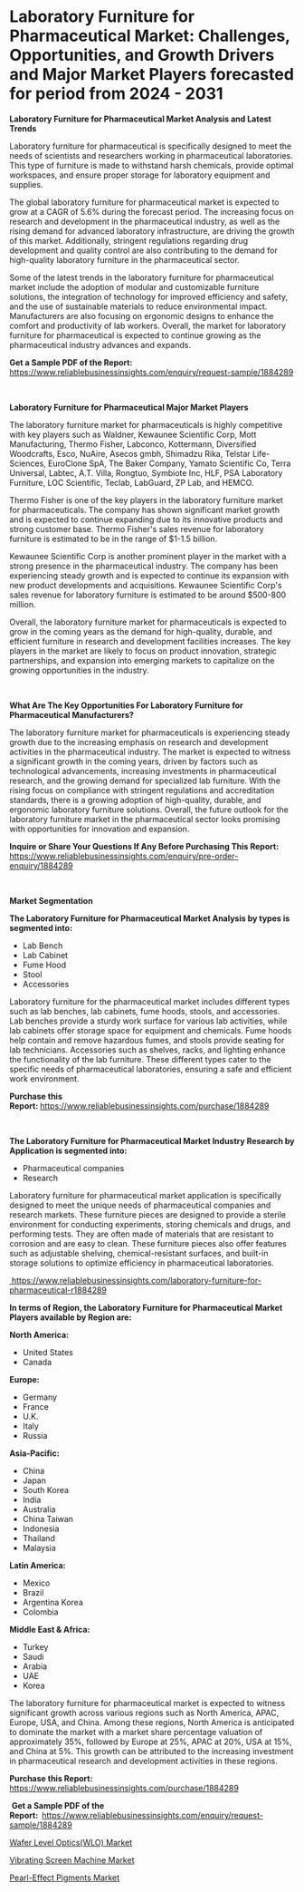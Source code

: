 <p><h1>Laboratory Furniture for Pharmaceutical Market: Challenges, Opportunities, and Growth Drivers and Major Market Players forecasted for period from 2024 - 2031</h1></p><p><strong>Laboratory Furniture for Pharmaceutical Market Analysis and Latest Trends</strong></p>
<p><p>Laboratory furniture for pharmaceutical is specifically designed to meet the needs of scientists and researchers working in pharmaceutical laboratories. This type of furniture is made to withstand harsh chemicals, provide optimal workspaces, and ensure proper storage for laboratory equipment and supplies.</p><p>The global laboratory furniture for pharmaceutical market is expected to grow at a CAGR of 5.6% during the forecast period. The increasing focus on research and development in the pharmaceutical industry, as well as the rising demand for advanced laboratory infrastructure, are driving the growth of this market. Additionally, stringent regulations regarding drug development and quality control are also contributing to the demand for high-quality laboratory furniture in the pharmaceutical sector.</p><p>Some of the latest trends in the laboratory furniture for pharmaceutical market include the adoption of modular and customizable furniture solutions, the integration of technology for improved efficiency and safety, and the use of sustainable materials to reduce environmental impact. Manufacturers are also focusing on ergonomic designs to enhance the comfort and productivity of lab workers. Overall, the market for laboratory furniture for pharmaceutical is expected to continue growing as the pharmaceutical industry advances and expands.</p></p>
<p><strong>Get a Sample PDF of the Report:&nbsp;</strong> <a href="https://www.reliablebusinessinsights.com/enquiry/request-sample/1884289">https://www.reliablebusinessinsights.com/enquiry/request-sample/1884289</a></p>
<p>&nbsp;</p>
<p><strong>Laboratory Furniture for Pharmaceutical Major Market Players</strong></p>
<p><p>The laboratory furniture market for pharmaceuticals is highly competitive with key players such as Waldner, Kewaunee Scientific Corp, Mott Manufacturing, Thermo Fisher, Labconco, Kottermann, Diversified Woodcrafts, Esco, NuAire, Asecos gmbh, Shimadzu Rika, Telstar Life-Sciences, EuroClone SpA, The Baker Company, Yamato Scientific Co, Terra Universal, Labtec, A.T. Villa, Rongtuo, Symbiote Inc, HLF, PSA Laboratory Furniture, LOC Scientific, Teclab, LabGuard, ZP Lab, and HEMCO.</p><p>Thermo Fisher is one of the key players in the laboratory furniture market for pharmaceuticals. The company has shown significant market growth and is expected to continue expanding due to its innovative products and strong customer base. Thermo Fisher's sales revenue for laboratory furniture is estimated to be in the range of $1-1.5 billion.</p><p>Kewaunee Scientific Corp is another prominent player in the market with a strong presence in the pharmaceutical industry. The company has been experiencing steady growth and is expected to continue its expansion with new product developments and acquisitions. Kewaunee Scientific Corp's sales revenue for laboratory furniture is estimated to be around $500-800 million.</p><p>Overall, the laboratory furniture market for pharmaceuticals is expected to grow in the coming years as the demand for high-quality, durable, and efficient furniture in research and development facilities increases. The key players in the market are likely to focus on product innovation, strategic partnerships, and expansion into emerging markets to capitalize on the growing opportunities in the industry.</p></p>
<p>&nbsp;</p>
<p><strong>What Are The Key Opportunities For Laboratory Furniture for Pharmaceutical Manufacturers?</strong></p>
<p><p>The laboratory furniture market for pharmaceuticals is experiencing steady growth due to the increasing emphasis on research and development activities in the pharmaceutical industry. The market is expected to witness a significant growth in the coming years, driven by factors such as technological advancements, increasing investments in pharmaceutical research, and the growing demand for specialized lab furniture. With the rising focus on compliance with stringent regulations and accreditation standards, there is a growing adoption of high-quality, durable, and ergonomic laboratory furniture solutions. Overall, the future outlook for the laboratory furniture market in the pharmaceutical sector looks promising with opportunities for innovation and expansion.</p></p>
<p><strong>Inquire or Share Your Questions If Any Before Purchasing This Report:</strong> <a href="https://www.reliablebusinessinsights.com/enquiry/pre-order-enquiry/1884289">https://www.reliablebusinessinsights.com/enquiry/pre-order-enquiry/1884289</a></p>
<p>&nbsp;</p>
<p><strong>Market Segmentation</strong></p>
<p><strong>The Laboratory Furniture for Pharmaceutical Market Analysis by types is segmented into:</strong></p>
<p><ul><li>Lab Bench</li><li>Lab Cabinet</li><li>Fume Hood</li><li>Stool</li><li>Accessories</li></ul></p>
<p><p>Laboratory furniture for the pharmaceutical market includes different types such as lab benches, lab cabinets, fume hoods, stools, and accessories. Lab benches provide a sturdy work surface for various lab activities, while lab cabinets offer storage space for equipment and chemicals. Fume hoods help contain and remove hazardous fumes, and stools provide seating for lab technicians. Accessories such as shelves, racks, and lighting enhance the functionality of the lab furniture. These different types cater to the specific needs of pharmaceutical laboratories, ensuring a safe and efficient work environment.</p></p>
<p><strong>Purchase this Report:&nbsp;</strong><a href="https://www.reliablebusinessinsights.com/purchase/1884289">https://www.reliablebusinessinsights.com/purchase/1884289</a></p>
<p>&nbsp;</p>
<p><strong>The Laboratory Furniture for Pharmaceutical Market Industry Research by Application is segmented into:</strong></p>
<p><ul><li>Pharmaceutical companies</li><li>Research</li></ul></p>
<p><p>Laboratory furniture for pharmaceutical market application is specifically designed to meet the unique needs of pharmaceutical companies and research markets. These furniture pieces are designed to provide a sterile environment for conducting experiments, storing chemicals and drugs, and performing tests. They are often made of materials that are resistant to corrosion and are easy to clean. These furniture pieces also offer features such as adjustable shelving, chemical-resistant surfaces, and built-in storage solutions to optimize efficiency in pharmaceutical laboratories.</p></p>
<p><a href="https://www.reliablebusinessinsights.com/laboratory-furniture-for-pharmaceutical-r1884289">&nbsp;https://www.reliablebusinessinsights.com/laboratory-furniture-for-pharmaceutical-r1884289</a></p>
<p><strong>In terms of Region, the Laboratory Furniture for Pharmaceutical Market Players available by Region are:</strong></p>
<p>
    <p> <strong> North America: </strong>
        <ul>
            <li>United States</li>
            <li>Canada</li>
        </ul>
        </p> 
    <p> <strong> Europe: </strong>
        <ul>
            <li>Germany</li>
            <li>France</li>
            <li>U.K.</li>
            <li>Italy</li>
            <li>Russia</li>
        </ul>
        </p> 
    <p> <strong> Asia-Pacific: </strong>
        <ul>
            <li>China</li>
            <li>Japan</li>
            <li>South Korea</li>
            <li>India</li>
            <li>Australia</li>
            <li>China Taiwan</li>
            <li>Indonesia</li>
            <li>Thailand</li>
            <li>Malaysia</li>
        </ul>
        </p> 
    <p> <strong> Latin America: </strong>
        <ul>
            <li>Mexico</li>
            <li>Brazil</li>
            <li>Argentina Korea</li>
            <li>Colombia</li>
        </ul>
        </p> 
    <p> <strong> Middle East & Africa: </strong>
        <ul>
            <li>Turkey</li>
            <li>Saudi</li>
            <li>Arabia</li>
            <li>UAE</li>
            <li>Korea</li>
        </ul>
    </p>
    </p>
<p><p>The laboratory furniture for pharmaceutical market is expected to witness significant growth across various regions such as North America, APAC, Europe, USA, and China. Among these regions, North America is anticipated to dominate the market with a market share percentage valuation of approximately 35%, followed by Europe at 25%, APAC at 20%, USA at 15%, and China at 5%. This growth can be attributed to the increasing investment in pharmaceutical research and development activities in these regions.</p></p>
<p><strong>Purchase this Report: </strong><a href="https://www.reliablebusinessinsights.com/purchase/1884289">https://www.reliablebusinessinsights.com/purchase/1884289</a></p>
<p>&nbsp;<strong>Get a Sample PDF of the Report:&nbsp;&nbsp;</strong><a href="https://www.reliablebusinessinsights.com/enquiry/request-sample/1884289">https://www.reliablebusinessinsights.com/enquiry/request-sample/1884289</a></p>
<p><strong></strong></p>
<p><p><a href="https://www.linkedin.com/pulse/wafer-level-opticswlo-industry-analysis-report-its-market-size-kck2f?trackingId=EnnTbuVv9HJEmVIyHr5%2Bcg%3D%3D">Wafer Level Optics(WLO) Market</a></p><p><a href="https://github.com/mharielmesa/Market-Research-Report-List-4/blob/main/vibrating-screen-machine-market.md">Vibrating Screen Machine Market</a></p><p><a href="https://www.linkedin.com/pulse/global-pearl-effect-pigments-market-size-expected-experience-cagr-hxxdf?trackingId=JNtzXP1eOHwdE%2F4qW1oXZg%3D%3D">Pearl-Effect Pigments Market</a></p></p>